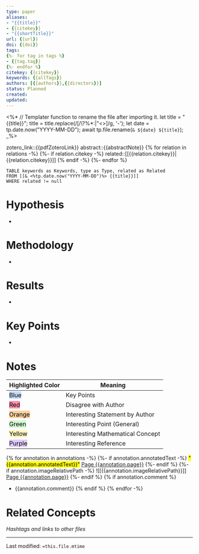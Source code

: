 ```yaml
---
type: paper
aliases:
- "{{title}}"
- {{citekey}}
- "{{shortTitle}}"
url: {{url}}
doi: {{doi}}
tags: 
{%- for tag in tags %}
- {{tag.tag}}
{%- endfor %}
citekey: {{citekey}}
keywords: {{allTags}}
authors: [{{authors}},{{directors}}]
status: Planned
created:
updated:
---
```


<%*
	// Templater function to rename the file after importing it.
	let title = "{{title}}";
	title = title.replace(/[/\\?%*:|"<>]/g, '-');
	let date = tp.date.now("YYYY-MM-DD");
	await tp.file.rename(`& ${date} ${title}`);
_%>

zotero_link::{{pdfZoteroLink}}
abstract::{{abstractNote}}
{% for relation in relations -%}
{%- if relation.citekey -%}
	related::[[{{relation.citekey}}|{{relation.citekey}}]]
{% endif -%}
{%- endfor %}

```dataview
TABLE keywords as Keywords, type as Type, related as Related
FROM [[& <%tp.date.now("YYYY-MM-DD")%> {{title}}]]
WHERE related != null
```
# Hypothesis
- 

# Methodology
- 

# Results
- 

# Key Points
- 

# Notes

|Highlighted Color| Meaning|
|-|-|
|<mark style="background: #ADCCFFA6;">Blue</mark>|Key Points|
|<mark style="background: #FF5582A6;">Red</mark>|Disagree with Author|
|<mark style="background: #FFB86CA6;">Orange</mark>|Interesting Statement by Author|
|<mark style="background: #BBFABBA6;">Green</mark>|Interesting Point (General)|
|<mark style="background: #FFF3A3A6;">Yellow</mark>|Interesting Mathematical Concept|
|<mark style="background: #D2B3FFA6;">Purple</mark>|Interesting Reference|

{% for annotation in annotations -%}
	{%- if annotation.annotatedText -%}
	 <mark class="hltr-{{annotation.colorCategory | lower }}">"{{annotation.annotatedText}}"</mark> [Page {{annotation.page}}](zotero://open-pdf/library/items/{{annotation.attachment.itemKey}}?page={{annotation.page}}&annotation={{annotation.id}})
	{%- endif %}
	{%- if annotation.imageRelativePath -%} ![[{{annotation.imageRelativePath}}]]	[Page {{annotation.page}}](zotero://open-pdf/library/items/{{annotation.attachment.itemKey}}?page={{annotation.page}}&annotation={{annotation.id}})
	{%- endif %}
{% if annotation.comment %}
- {{annotation.comment}}
{% endif %}
{% endfor -%}
# Related Concepts
_Hashtags and links to other files_ 

___
Last modified: `=this.file.mtime`